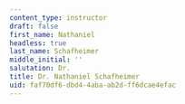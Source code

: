 ```yaml
---
content_type: instructor
draft: false
first_name: Nathaniel
headless: true
last_name: Schafheimer
middle_initial: ''
salutation: Dr.
title: Dr. Nathaniel Schafheimer
uid: faf70df6-dbd4-4aba-ab2d-ff6dcae4efac
---
```

